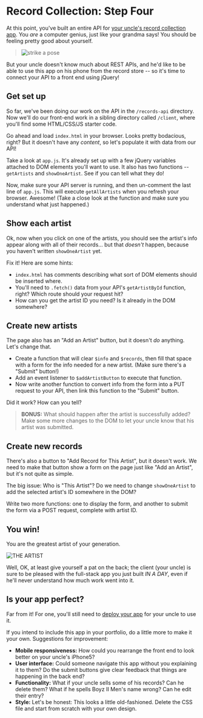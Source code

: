 # Record Collection: Step Four

At this point, you've built an entire API for [your uncle's record collection app](README.md). You *are* a computer genius, just like your grandma says! You should be feeling pretty good about yourself.

>![strike a pose](https://media1.giphy.com/media/uLiOo1PxPjynK/giphy.gif?cid=ecf05e473auia4funwi6seiy7tkkz4wyhesnd4xrcw8ctx22&rid=giphy.gif)

But your uncle doesn't know much about REST APIs, and he'd like to be able to use this app on his phone from the record store -- so it's time to connect your API to a front end using jQuery!

## Get set up

So far, we've been doing our work on the API in the `/records-api` directory. Now we'll do our front-end work in a sibling directory called `/client`, where you'll find some HTML/CSS/JS starter code.

Go ahead and load `index.html` in your browser. Looks pretty bodacious, right? But it doesn't have any *content*, so let's populate it with data from our API!

Take a look at `app.js`. It's already set up with a few jQuery variables attached to DOM elements you'll want to use. It also has two functions -- `getArtists` and `showOneArtist`. See if you can tell what they do!

Now, make sure your API server is running, and then un-comment the last line of `app.js`. This will execute `getAllArtists` when you refresh your browser. Awesome! (Take a close look at the function and make sure you understand what just happened.)

## Show each artist

Ok, now when you click on one of the artists, you should see the artist's info appear along with all of their records... but that *doesn't* happen, because you haven't written `showOneArtist` yet.

Fix it! Here are some hints:

* `index.html` has comments describing what sort of DOM elements should be inserted where.
* You'll need to `.fetch()` data from your API's `getArtistById` function, right? Which route should your request hit?
* How can you get the artist ID you need? Is it already in the DOM somewhere?

## Create new artists

The page also has an "Add an Artist" button, but it doesn't *do* anything. Let's change that.

* Create a function that will clear `$info` and `$records`, then fill that space with a form for the info needed for a new artist. (Make sure there's a "Submit" button!)
* Add an event listener to `$addArtistButton` to execute that function.
* Now write another function to convert info from the form into a PUT request to your API, then link this function to the "Submit" button.

Did it work? How can you tell?

>**BONUS:** What should happen after the artist is successfully added? Make some more changes to the DOM to let your uncle know that his artist was submitted.

## Create new records

There's also a button to "Add Record for This Artist", but it doesn't work. We need to make that button show a form on the page just like "Add an Artist", but it's not quite as simple.

The big issue: Who is "This Artist"? Do we need to change `showOneArtist` to add the selected artist's ID somewhere in the DOM?

Write two more functions: one to display the form, and another to submit the form via a POST request, complete with artist ID.

## You win!

You are the greatest artist of your generation.

![THE ARTIST](https://media3.giphy.com/media/SRqeqb0qJpy9P1oZlq/giphy.gif?cid=ecf05e4777adehycot02gsruqowi6is1rbsxlf22u09392pm&rid=giphy.gif)

Well, OK, at least give yourself a pat on the back; the client (your uncle) is sure to be pleased with the full-stack app you just built *IN A DAY*, even if he'll never understand how much work went into it.

## Is your app perfect?

Far from it! For one, you'll still need to [deploy your app](https://git.generalassemb.ly/SEIR-629/Heroku-Netlify-Deployment/blob/master/Deploy.md) for your uncle to use it.

If you intend to include this app in your portfolio, do a little more to make it your own. Suggestions for improvement:

* **Mobile responsiveness:** How could you rearrange the front end to look better on your uncle's iPhone5?
* **User interface:** Could someone navigate this app without you explaining it to them? Do the submit buttons give clear feedback that things are happening in the back end?
* **Functionality:** What if your uncle sells some of his records? Can he delete them? What if he spells Boyz II Men's name wrong? Can he edit their entry?
* **Style:** Let's be honest: This looks a little old-fashioned. Delete the CSS file and start from scratch with your own design.
